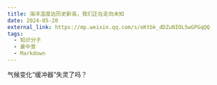 ```yaml
---
title: 海洋温度达历史新高，我们正在走向未知
date: 2024-05-20
external_link: https://mp.weixin.qq.com/s/eKtbk_dDZuNIOL5wGPGqQQ
tags:
  - 知识分子
  - 姜中景
  - Markdown
---
```


气候变化“缓冲器”失灵了吗？

<!--more-->
